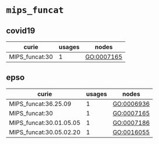 # `mips_funcat`

## covid19

| curie          |   usages | nodes                                                   |
|----------------|----------|---------------------------------------------------------|
| MIPS_funcat:30 |        1 | [GO:0007165](http://purl.obolibrary.org/obo/GO_0007165) |

## epso

| curie                   |   usages | nodes                                                   |
|-------------------------|----------|---------------------------------------------------------|
| MIPS_funcat:36.25.09    |        1 | [GO:0006936](http://purl.obolibrary.org/obo/GO_0006936) |
| MIPS_funcat:30          |        1 | [GO:0007165](http://purl.obolibrary.org/obo/GO_0007165) |
| MIPS_funcat:30.01.05.05 |        1 | [GO:0007186](http://purl.obolibrary.org/obo/GO_0007186) |
| MIPS_funcat:30.05.02.20 |        1 | [GO:0016055](http://purl.obolibrary.org/obo/GO_0016055) |

